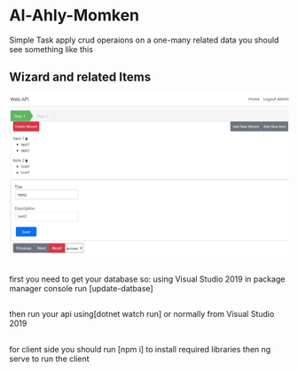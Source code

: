 # Al-Ahly-Momken
Simple Task apply crud operaions on a one-many related data you should see something like this
## Wizard and related Items
![Screenshot](image1.png)

## 
first you need to get your database so:
using Visual Studio 2019 in package manager console run [update-datbase]
## 
then run your api using[dotnet watch run] or normally from Visual Studio 2019
##
for client side you should run [npm i] to install required libraries
then ng serve to run the client

